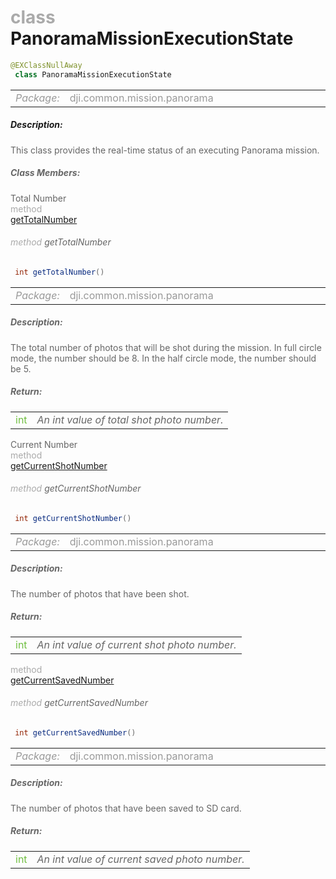 <div class="article"><h1 ><font color="#AAA">class </font>PanoramaMissionExecutionState</h1></div>

~~~java
@EXClassNullAway
 class PanoramaMissionExecutionState 
~~~

<html><table class="table-supportedby"><tr valign="top"><td width=15%><font color="#999"><i>Package:</i></td><td width=85%><font color="#999">dji.common.mission.panorama</td></tr></table></html>



##### Description:



<font color="#666">This class provides the real-time status of an executing Panorama mission.



##### Class Members:

<div class="api-row" id="djipanoramamission_djipanoramamissionstatus_totalnumber"><div class="api-col left">Total Number</div><div class="api-col middle" style="color:#AAA">method</div><div class="api-col right"><a class="trigger" href="#djipanoramamission_djipanoramamissionstatus_totalnumber_inline">getTotalNumber</a></div></div><div class="inline-doc" id="djipanoramamission_djipanoramamissionstatus_totalnumber_inline"

><div class="article"><h6 ><font color="#AAA">method </font>getTotalNumber</h6></div>

~~~java
 int getTotalNumber() 
~~~

<html><table class="table-supportedby"><tr valign="top"><td width=15%><font color="#999"><i>Package:</i></td><td width=85%><font color="#999">dji.common.mission.panorama</td></tr></table></html>



##### Description:



<font color="#666">The total number of photos that will be shot during the mission. In full circle mode,  the number should be 8. In the half circle mode, the number should be 5.



##### Return:

<html><table class="table-inline-parameters"><tr valign="top"><td><font color="#70BF41">int</td><td><font color="#666"><i>An int value of total shot photo number.</i></td></tr></table></html></div>

<div class="api-row" id="djipanoramamission_djipanoramamissionstatus_currentshotnumber"><div class="api-col left">Current Number</div><div class="api-col middle" style="color:#AAA">method</div><div class="api-col right"><a class="trigger" href="#djipanoramamission_djipanoramamissionstatus_currentshotnumber_inline">getCurrentShotNumber</a></div></div><div class="inline-doc" id="djipanoramamission_djipanoramamissionstatus_currentshotnumber_inline"

><div class="article"><h6 ><font color="#AAA">method </font>getCurrentShotNumber</h6></div>

~~~java
 int getCurrentShotNumber() 
~~~

<html><table class="table-supportedby"><tr valign="top"><td width=15%><font color="#999"><i>Package:</i></td><td width=85%><font color="#999">dji.common.mission.panorama</td></tr></table></html>



##### Description:



<font color="#666">The number of photos that have been shot.



##### Return:

<html><table class="table-inline-parameters"><tr valign="top"><td><font color="#70BF41">int</td><td><font color="#666"><i>An int value of current shot photo number.</i></td></tr></table></html></div>

<div class="api-row" id="djipanoramamission_djipanoramamissionstatus_currentsavednumber"><div class="api-col left"></div><div class="api-col middle" style="color:#AAA">method</div><div class="api-col right"><a class="trigger" href="#djipanoramamission_djipanoramamissionstatus_currentsavednumber_inline">getCurrentSavedNumber</a></div></div><div class="inline-doc" id="djipanoramamission_djipanoramamissionstatus_currentsavednumber_inline"

><div class="article"><h6 ><font color="#AAA">method </font>getCurrentSavedNumber</h6></div>

~~~java
 int getCurrentSavedNumber() 
~~~

<html><table class="table-supportedby"><tr valign="top"><td width=15%><font color="#999"><i>Package:</i></td><td width=85%><font color="#999">dji.common.mission.panorama</td></tr></table></html>



##### Description:



<font color="#666">The number of photos that have been saved to SD card.



##### Return:

<html><table class="table-inline-parameters"><tr valign="top"><td><font color="#70BF41">int</td><td><font color="#666"><i>An int value of current saved photo number.</i></td></tr></table></html></div>


